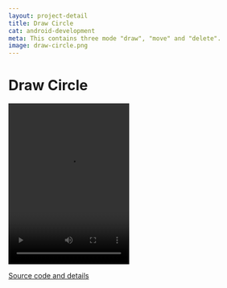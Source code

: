 ```yaml
---
layout: project-detail
title: Draw Circle
cat: android-development
meta: This contains three mode "draw", "move" and "delete".  
image: draw-circle.png
---
```


# Draw Circle

<video width="240" height="320" controls="controls">
  <source src="{{site.baseurl}}/video/draw-circle.mp4" type="video/mp4" />
</video>

[Source code and details](https://github.com/kaili37575/android-development/tree/draw-circle)